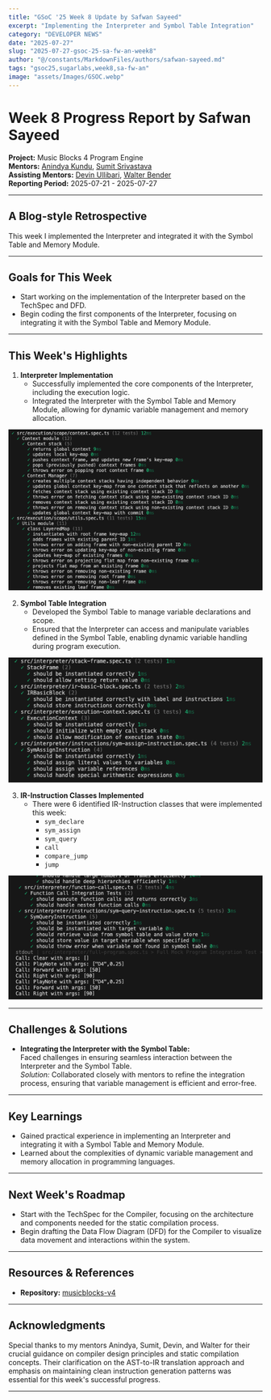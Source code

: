 ```yaml
---
title: "GSoC '25 Week 8 Update by Safwan Sayeed"
excerpt: "Implementing the Interpreter and Symbol Table Integration"
category: "DEVELOPER NEWS"
date: "2025-07-27"
slug: "2025-07-27-gsoc-25-sa-fw-an-week8"
author: "@/constants/MarkdownFiles/authors/safwan-sayeed.md"
tags: "gsoc25,sugarlabs,week8,sa-fw-an"
image: "assets/Images/GSOC.webp"
---
```


<!-- markdownlint-disable -->

# Week 8 Progress Report by Safwan Sayeed

**Project:** Music Blocks 4 Program Engine  
**Mentors:** [Anindya Kundu](https://github.com/meganindya/), [Sumit Srivastava](https://github.com/sum2it)  
**Assisting Mentors:** [Devin Ullibari](https://github.com/pikurasa/), [Walter Bender](https://github.com/walterbender)  
**Reporting Period:** 2025-07-21 - 2025-07-27

---

## A Blog-style Retrospective

This week I implemented the Interpreter and integrated it with the Symbol Table and Memory Module.

---

## Goals for This Week

- Start working on the implementation of the Interpreter based on the TechSpec and DFD.  
- Begin coding the first components of the Interpreter, focusing on integrating it with the Symbol Table and Memory Module.  
---

## This Week's Highlights

1. **Interpreter Implementation**  
   - Successfully implemented the core components of the Interpreter, including the execution logic.
   - Integrated the Interpreter with the Symbol Table and Memory Module, allowing for dynamic variable management and memory allocation.

![Interpreter Implementation](/assets/Developers/Safwan/IR-Test2.png)

2. **Symbol Table Integration**  
   - Developed the Symbol Table to manage variable declarations and scope.
   - Ensured that the Interpreter can access and manipulate variables defined in the Symbol Table, enabling dynamic variable handling during program execution.

![Symbol Table Integration](/assets/Developers/Safwan/IR-Test.png)

3. **IR-Instruction Classes Implemented**
   - There were 6 identified IR-Instruction classes that were implemented this week:
     - `sym_declare`
     - `sym_assign`
     - `sym_query`
     - `call`
     - `compare_jump`
     - `jump`


![IR-Instruction Classes](/assets/Developers/Safwan/IR-Test1.png)

---

## Challenges & Solutions

- **Integrating the Interpreter with the Symbol Table:**  
  Faced challenges in ensuring seamless interaction between the Interpreter and the Symbol Table.  
  *Solution:* Collaborated closely with mentors to refine the integration process, ensuring that variable management is efficient and error-free.


---

## Key Learnings

- Gained practical experience in implementing an Interpreter and integrating it with a Symbol Table and Memory Module.
- Learned about the complexities of dynamic variable management and memory allocation in programming languages.

---

## Next Week's Roadmap

- Start with the TechSpec for the Compiler, focusing on the architecture and components needed for the static compilation process.
- Begin drafting the Data Flow Diagram (DFD) for the Compiler to visualize data movement and interactions within the system.
---

## Resources & References

- **Repository:** [musicblocks-v4](https://github.com/sugarlabs/musicblocks-v4)

---

## Acknowledgments

Special thanks to my mentors Anindya, Sumit, Devin, and Walter for their crucial guidance on compiler design principles and static compilation concepts. Their clarification on the AST-to-IR translation approach and emphasis on maintaining clean instruction generation patterns was essential for this week's successful progress.

---
